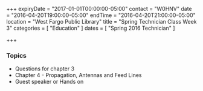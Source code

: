 +++
expiryDate = "2017-01-01T00:00:00-05:00"
contact = "W0HNV"
date = "2016-04-20T19:00:00-05:00"
endTime = "2016-04-20T21:00:00-05:00"
location = "West Fargo Public Library"
title = "Spring Technician Class Week 3"
categories = [ "Education" ]
dates = [ "Spring 2016 Technician" ]

+++
### Topics

* Questions for chapter 3
* Chapter 4 - Propagation, Antennas and Feed Lines
* Guest speaker or Hands on
